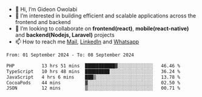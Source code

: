 - 👋 Hi, I’m Gideon Owolabi
- 👀 I’m interested in building efficient and scalable applications across the frontend and backend
- 💞️ I’m looking to collaborate on <b>frontend(react)</b>, <b>mobile(react-native)</b> and <b>backend(Nodejs, Laravel)</b> projects
- 📫 How to reach me <a href="mailto:gideoniyin2021@gmail.com">Mail</a>, <a href="https://www.linkedin.com/in/gideon-owolabi-9b667a232/">LinkedIn</a> and <a href="https://wa.me/2348055377085">Whatsapp</a>

<!---
gude1/gude1 is a ✨ special ✨ repository because its `README.md` (this file) appears on your GitHub profile.
You can click the Preview link to take a look at your changes.
--->

<!--START_SECTION:waka-->

```txt
From: 01 September 2024 - To: 08 September 2024

PHP          13 hrs 51 mins  ███████████▓░░░░░░░░░░░░░   46.46 %
TypeScript   10 hrs 48 mins  █████████░░░░░░░░░░░░░░░░   36.24 %
JavaScript   4 hrs 6 mins    ███▒░░░░░░░░░░░░░░░░░░░░░   13.78 %
CocoaPods    44 mins         ▓░░░░░░░░░░░░░░░░░░░░░░░░   02.50 %
JSON         12 mins         ▒░░░░░░░░░░░░░░░░░░░░░░░░   00.71 %
```

<!--END_SECTION:waka-->
